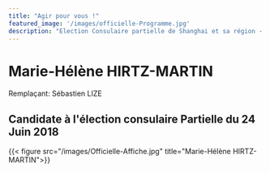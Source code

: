 ```yaml
---
title: "Agir pour vous !"
featured_image: '/images/officielle-Programme.jpg'
description: "Election Consulaire partielle de Shanghai et sa région - Dimanche 24 Juin"
---
```


<h1>Marie-Hélène HIRTZ-MARTIN </h1>
Remplaçant: Sébastien LIZE

<h2>Candidate à l'élection consulaire Partielle du 24 Juin 2018</h2>

{{< figure src="/images/Officielle-Affiche.jpg" title="Marie-Hélène HIRTZ-MARTIN">}}